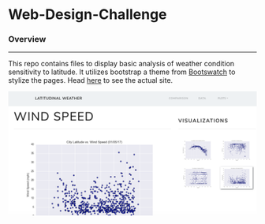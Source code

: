 # Web-Design-Challenge

### Overview
<hr>

This repo contains files to display basic analysis of weather condition sensitivity to latitude. It utilizes bootstrap a theme from [Bootswatch](https://bootswatch.com/lux/) to stylize the pages. Head [here](jpicca.github.io) to see the actual site. 

<img src='latwx.png'>
